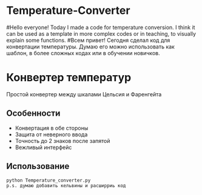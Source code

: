 # Temperature-Converter
#Hello everyone! Today I made a code for temperature conversion. I think it can be used as a template in more complex codes or in teaching, to visually explain some functions. 
#Всем привет! Сегодня сделал код для конвертации температуры. Думаю его можно использовать как шаблон, в более сложных кодах или в обучении новичков.
# Конвертер температур
Простой конвертер между шкалами Цельсия и Фаренгейта

## Особенности
- Конвертация в обе стороны
- Защита от неверного ввода
- Точность до 2 знаков после запятой
- Вежливый интерфейс

## Использование
```bash
python Temperature_converter.py
p.s. думаю добавить кельвины и расширриь код

